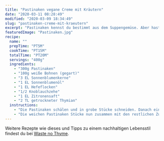 ```yaml
---
title: "Pastinaken vegane Creme mit Kräutern"
date: "2020-03-11 08:28:49"
modified: "2020-03-09 18:34:49"
slug: "pastinaken-creme-mit-kraeutern"
excerpt: "Pastinaken kennst du bestimmt aus dem Suppengemüse. Aber hast du sie schonmal als Brotaufstrich ausprobiert? "
featuredImage: "Pastinaken.jpg"
recipe:
  name: ""
  prepTime: "PT5M"
  cookTime: "PT15M"
  totalTime: "PT20M"
  servings: "400g"
  ingredients:
    - "300g Pastinaken"
    - "100g weiße Bohnen (gegart)"
    - "3 EL Sonnenblumenkerne"
    - "1 EL Sonnenblumenöl"
    - "1 EL Hefeflocken"
    - "1/2 Knoblauchzehe"
    - "1 EL Zitronensaft"
    - "2 TL getrockneter Thymian"
  instructions:
    - "Die Pastinaken schälen und in grobe Stücke schneiden. Danach einen großen Topf mit Salzwasser aufsetzen und die Stücke darin etwa 15 Minuten lach gar kochen."
    - "Die weichen Pastinaken Stücke nun zusammen mit den restlichen Zutaten in einem Mixer oder mit dem Pürierstab zu einem cremigen Aufstrich verarbeiten."
---
```


Weitere Rezepte wie dieses und Tipps zu einem nachhaltigen Lebensstil findest du bei [Waste no Thyme](https://wastenothyme.com).